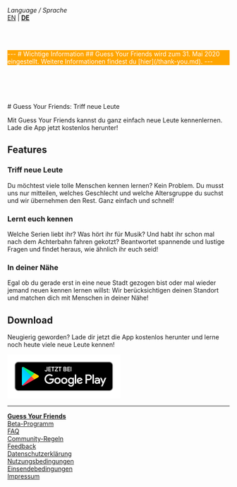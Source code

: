 _Language / Sprache_<br />
[EN](/index-en) | [__DE__](/index)

<br />
<br />
<br />

<div style="background-color: orange; color: white;">
---
# Wichtige Information
## Guess Your Friends wird zum 31. Mai 2020 eingestellt. Weitere Informationen findest du [hier](/thank-you.md).
---
</div>

<br />
<br />
<br />
<br />
<br />
# Guess Your Friends: Triff neue Leute

Mit Guess Your Friends kannst du ganz einfach neue Leute kennenlernen. Lade die App jetzt kostenlos herunter!

## Features

### Triff neue Leute
Du möchtest viele tolle Menschen kennen lernen? Kein Problem. Du musst uns nur mitteilen, welches Geschlecht und welche Altersgruppe du suchst und wir übernehmen den Rest. Ganz einfach und schnell!

### Lernt euch kennen
Welche Serien liebt ihr? Was hört ihr für Musik? Und habt ihr schon mal nach dem Achterbahn fahren gekotzt? Beantwortet spannende und lustige Fragen und findet heraus, wie ähnlich ihr euch seid!

### In deiner Nähe
Egal ob du gerade erst in eine neue Stadt gezogen bist oder mal wieder jemand neuen kennen lernen willst: Wir berücksichtigen deinen Standort und matchen dich mit Menschen in deiner Nähe!

## Download
Neugierig geworden? Lade dir jetzt die App kostenlos herunter und lerne noch heute viele neue Leute kennen!

[![Download](/img/badge_play_de.png)](https://play.google.com/store/apps/details?id=com.asumaone.gyf&referrer=utm_source%3Dwebsite)

---

[__Guess Your Friends__](/index)<br />
[Beta-Programm](/beta-program)<br />
[FAQ](/faq)<br />
[Community-Regeln](/community-rules)<br />
[Feedback](/feedback)<br />
[Datenschutzerklärung](/privacy)<br />
[Nutzungsbedingungen](/terms-of-use)<br />
[Einsendebedingungen](/terms-of-submissions)<br />
[Impressum](/about)